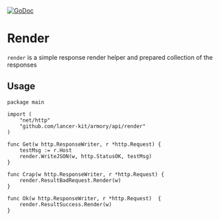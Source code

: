 [![GoDoc](https://godoc.org/github.com/lancer-kit/armory/api/render?status.png)](https://godoc.org/github.com/lancer-kit/armory/api/render)

# Render

`render` is a simple response render helper and prepared collection of the responses 

## Usage 
```
package main

import (
    "net/http"
    "github.com/lancer-kit/armory/api/render"
)

func Get(w http.ResponseWriter, r *http.Request) {
    testMsg := r.Host
    render.WriteJSON(w, http.StatusOK, testMsg)
}

func Crap(w http.ResponseWriter, r *http.Request) {
    render.ResultBadRequest.Render(w)
}

func Ok(w http.ResponseWriter, r *http.Request)  {
    render.ResultSuccess.Render(w)
}
```

